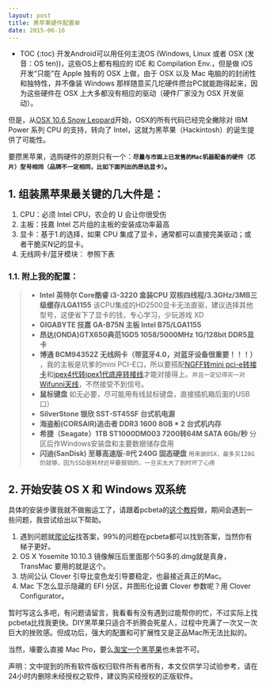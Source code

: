 ```yaml
---
layout: post
title: 黑苹果硬件配置单
date: 2015-06-16
---
```


* TOC
{:toc}
开发Android可以用任何主流OS (Windows, Linux 或者 OSX (发音：OS ten))，这些OS上都有相应的 IDE 和 Compilation Env.，但是做 iOS 开发“只能”在 Apple 独有的 OSX 上做，由于 OSX 以及 Mac 电脑的的封闭性和独特性，并不像装 Windows 那样随意买几坨硬件攒台PC就能跑得起来，因为这些硬件在 OSX 上大多都没有相应的驱动（硬件厂家没为 OSX 开发驱动）。

但是，从[OSX 10.6 Snow Leopard](http://www.cocoachina.com/apple/20130119/5572.html)开始，OSX的所有代码已经完全撇除对 IBM Power 系列 CPU 的支持，转向了 Intel，这就为黑苹果（Hackintosh）的诞生提供了可能性。

要攒黑苹果，选购硬件的原则只有一个：**`尽量与市面上已发售的Mac机器配备的硬件（芯片）型号相同（品牌不一定相同，比如下面列出的昂达显卡）`。**

## 1. 组装黑苹果最关键的几大件是：
1. CPU：必须 Intel CPU，农企的 U 会让你很受伤
2. 主板：技嘉 Intel 芯片组的主板的安装成功率最高
3. 显卡：基于1.的选择，如果 CPU 集成了显卡，通常都可以直接完美驱动；或者干脆买N记的显卡。
4. 无线网卡/蓝牙模块： 参照下表

### 1.1. 附上我的配置：

>* **Intel 英特尔 Core酷睿 i3-3220 盒装CPU 双核四线程/3.3GHz/3MB三级缓存/LGA1155** 该CPU集成的HD2500显卡无法直驱，建议选择其他型号，这便省下了显卡的钱，专心学习，少玩游戏 XD
>* **GIGABYTE 技嘉 GA-B75N 主板 Intel B75/LGA1155** 
>* **昂达(ONDA)GTX650典范1GD5 1058/5000MHz 1G/128bit DDR5显卡**
>* **博通 BCM94352Z 无线网卡（带蓝牙4.0，对蓝牙设备很重要！！！）** ，我的主板是坑爹的mini PCI-E口，所以要搭配[NGFF转mini pci-e转接卡](https://item.taobao.com/item.htm?id=43414511551&_u=lc741n7a38)和[ipex4代转ipex1代底座转接线](https://item.taobao.com/item.htm?id=528150772581&_u=lc741na3f4)才能对接得上。`并且一定记得买一对`[Wifunni天线](http://item.taobao.com/item.htm?id=15968550189)，不然接受不到信号。
>* **鼠标键盘** 如无必要，尽可能用有线鼠标键盘，直接插机箱后面的USB口）
>* **SilverStone 银欣 SST-ST45SF 台式机电源**
>* **海盗船(CORSAIR)追击者 DDR3 1600 8GB * 2 台式机内存**
>* **希捷（Seagate）1TB ST1000DM003 7200转64M SATA 6Gb/秒** 分区后作Windows安装盘和主要数据储存盘用
>* **闪迪(SanDisk) 至尊高速版-II代 240G 固态硬盘** `用来装OSX，最多买128G的就够，因为SSD是耗材迟早要报销的，一旦买太大了到时坏了心疼`

## 2. 开始安装 OS X 和 Windows 双系统
具体的安装步骤我就不做搬运工了，请跟着pcbeta的[这个教程](http://bbs.pcbeta.com/viewthread-1542110-1-1.html)做，期间会遇到一些问题，我尝试给出以下帮助。

1. 遇到问题就[爬论坛](http://bbs.pcbeta.com/viewthread-1494831-1-1.html)找答案，99%的问题在pcbeta都可以找到答案，当然你有梯子更好。
2. OS X Yosemite 10.10.3 镜像解压后里面那个5G多的.dmg就是真身，TransMac 要用的就是这个。
3. 坊间公认 Clover 引导比变色龙引导要稳定，也最接近真正的Mac。
4. Mac 下怎么显示隐藏的 EFI 分区，并图形化设置 Clover 参数呢？用 Clover Configurator。

暂时写这么多吧，有问题请留言，我看看有没有遇到过能帮你的忙，不过实际上找pcbeta比找我更快。DIY黑苹果只适合不折腾会死星人，过程中充满了一次又一次巨大的挫败感。但成功后，强大的配置和可扩展性又是正品Mac所无法比拟的。

当然，壕要么直接 Mac Pro，要么[淘宝一个黑苹果](http://s.taobao.com/search?q=%E9%BB%91%E8%8B%B9%E6%9E%9C&commend=all&ssid=s5-e&search_type=mall&sourceId=tb.index&spm=a1z02.1.6856637.d4910789)也未尝不可。

声明：文中提到的所有软件版权归软件所有者所有，本文仅供学习试验参考，请在24小时内删除未经授权之软件，建议购买经授权的正版软件。
